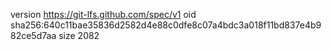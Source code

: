 version https://git-lfs.github.com/spec/v1
oid sha256:640c11bae35836d2582d4e88c0dfe8c07a4bdc3a018f11bd837e4b982ce5d7aa
size 2082
